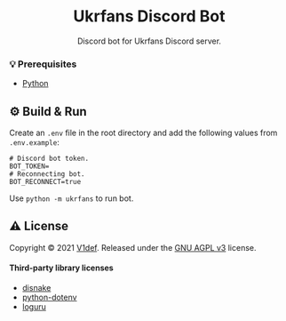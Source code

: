 <h1 align="center">Ukrfans Discord Bot</h1>

<p align="center">
Discord bot for Ukrfans Discord server.
</p>

### 💡 Prerequisites
+ [Python](https://www.python.org/)

## ⚙️ Build & Run
Create an `.env` file in the root directory and add the following values ​​from `.env.example`:
```env
# Discord bot token.
BOT_TOKEN=
# Reconnecting bot.
BOT_RECONNECT=true
```
Use `python -m ukrfans` to run bot.

## ⚠️ License
Copyright © 2021 [V1def](https://github.com/V1def). Released under the [GNU AGPL v3](https://www.gnu.org/licenses/agpl-3.0.html) license.

#### Third-party library licenses
+ [disnake](https://github.com/EQUENOS/disnake/blob/master/LICENSE)
+ [python-dotenv](https://github.com/theskumar/python-dotenv/blob/master/LICENSE)
+ [loguru](https://github.com/Delgan/loguru/blob/master/LICENSE)

